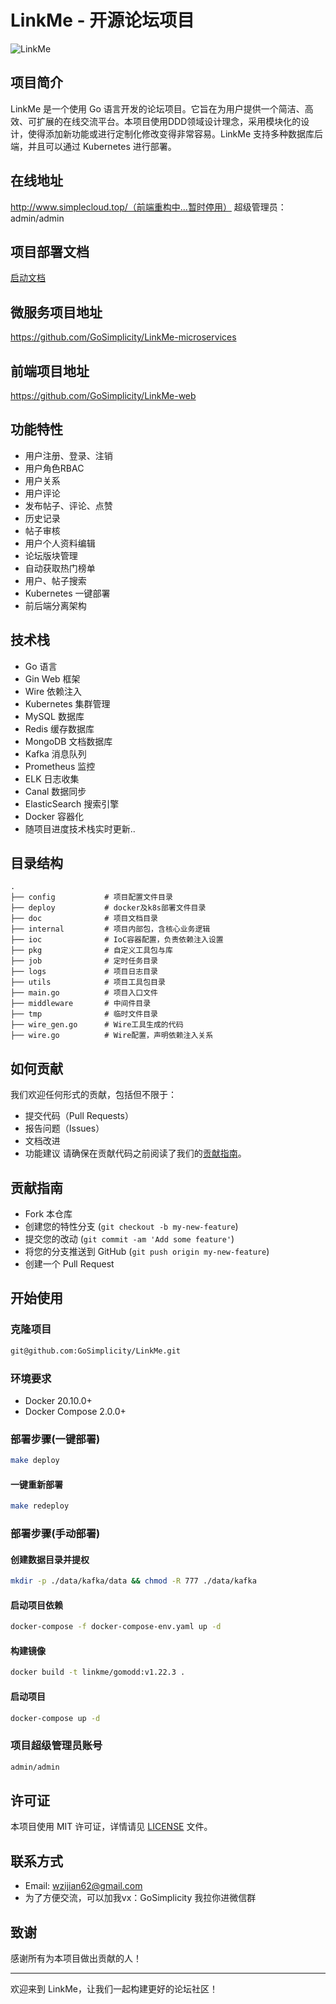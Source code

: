 # LinkMe - 开源论坛项目

![LinkMe](https://socialify.git.ci/wangzijian2002/LinkMe/image?description=1&font=Source%20Code%20Pro&forks=1&issues=1&language=1&logo=https%3A%2F%2Fgithub.com%2Fwangzijian2002%2FLinkMe%2Fassets%2F71474660%2F22ef2063-ab82-481f-898f-29d95fa70236&name=1&pattern=Solid&pulls=1&stargazers=1&theme=Dark)

## 项目简介
LinkMe 是一个使用 Go 语言开发的论坛项目。它旨在为用户提供一个简洁、高效、可扩展的在线交流平台。本项目使用DDD领域设计理念，采用模块化的设计，使得添加新功能或进行定制化修改变得非常容易。LinkMe 支持多种数据库后端，并且可以通过 Kubernetes 进行部署。

## 在线地址
http://www.simplecloud.top/（前端重构中...暂时停用）
超级管理员：admin/admin

## 项目部署文档
[启动文档](./doc/LinkMe项目启动文档.md)

## 微服务项目地址
https://github.com/GoSimplicity/LinkMe-microservices

## 前端项目地址
https://github.com/GoSimplicity/LinkMe-web

## 功能特性
- 用户注册、登录、注销
- 用户角色RBAC
- 用户关系
- 用户评论
- 发布帖子、评论、点赞
- 历史记录
- 帖子审核
- 用户个人资料编辑
- 论坛版块管理
- 自动获取热门榜单
- 用户、帖子搜索
- Kubernetes 一键部署
- 前后端分离架构

## 技术栈
- Go 语言
- Gin Web 框架
- Wire 依赖注入
- Kubernetes 集群管理
- MySQL 数据库
- Redis 缓存数据库
- MongoDB 文档数据库
- Kafka 消息队列
- Prometheus 监控
- ELK 日志收集
- Canal 数据同步
- ElasticSearch 搜索引擎
- Docker 容器化
- 随项目进度技术栈实时更新..

## 目录结构
```
.
├── config           # 项目配置文件目录
├── deploy           # docker及k8s部署文件目录
├── doc              # 项目文档目录
├── internal         # 项目内部包，含核心业务逻辑
├── ioc              # IoC容器配置，负责依赖注入设置
├── pkg              # 自定义工具包与库
├── job              # 定时任务目录
├── logs             # 项目日志目录
├── utils            # 项目工具包目录
├── main.go          # 项目入口文件
├── middleware       # 中间件目录
├── tmp              # 临时文件目录
├── wire_gen.go      # Wire工具生成的代码
├── wire.go          # Wire配置，声明依赖注入关系
```

## 如何贡献
我们欢迎任何形式的贡献，包括但不限于：
- 提交代码（Pull Requests）
- 报告问题（Issues）
- 文档改进
- 功能建议
  请确保在贡献代码之前阅读了我们的[贡献指南](#贡献指南)。

## 贡献指南
- Fork 本仓库
- 创建您的特性分支 (`git checkout -b my-new-feature`)
- 提交您的改动 (`git commit -am 'Add some feature'`)
- 将您的分支推送到 GitHub (`git push origin my-new-feature`)
- 创建一个 Pull Request
## 开始使用

### 克隆项目
```bash
git@github.com:GoSimplicity/LinkMe.git
```

### 环境要求
- Docker 20.10.0+
- Docker Compose 2.0.0+

### 部署步骤(一键部署)
```bash
make deploy
```

#### 一键重新部署
```bash
make redeploy
```

### 部署步骤(手动部署)

#### 创建数据目录并提权
```bash
mkdir -p ./data/kafka/data && chmod -R 777 ./data/kafka
```

#### 启动项目依赖
```bash
docker-compose -f docker-compose-env.yaml up -d
```

#### 构建镜像
```bash
docker build -t linkme/gomodd:v1.22.3 .
```

#### 启动项目
```bash
docker-compose up -d
```

### 项目超级管理员账号
```bash
admin/admin
```

## 许可证
本项目使用 MIT 许可证，详情请见 [LICENSE](./LICENSE) 文件。

## 联系方式
- Email: [wzijian62@gmail.com](mailto:wzijian62@gmail.com)
- 为了方便交流，可以加我vx：GoSimplicity 我拉你进微信群

## 致谢
感谢所有为本项目做出贡献的人！

---
欢迎来到 LinkMe，让我们一起构建更好的论坛社区！
